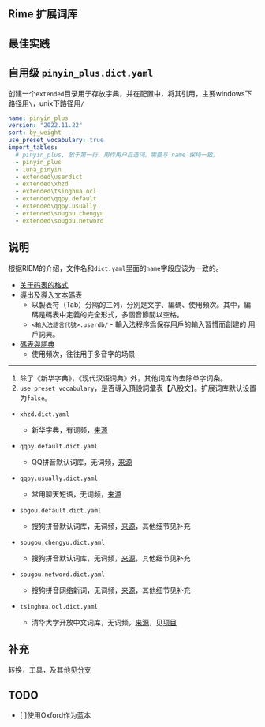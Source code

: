 ## Rime 扩展词库


## 最佳实践

## 自用级 `pinyin_plus.dict.yaml`

创建一个`extended`目录用于存放字典，并在配置中，将其引用，主要windows下路径用`\`，unix下路径用`/`

```yaml
name: pinyin_plus
version: "2022.11.22"
sort: by_weight
use_preset_vocabulary: true
import_tables:
  # pinyin_plus, 放于第一行，用作用户自造词。需要与`name`保持一致。
  - pinyin_plus
  - luna_pinyin
  - extended\userdict
  - extended\xhzd
  - extended\tsinghua.ocl
  - extended\qqpy.default
  - extended\qqpy.usually
  - extended\sougou.chengyu
  - extended\sougou.netword
```

## 说明

根据RIEM的介绍，文件名和`dict.yaml`里面的`name`字段应该为一致的。

- [关于码表的格式](https://github.com/rime/home/wiki/DictionaryPack#%E7%A4%BA%E4%BE%8B)
- [導出及導入文本碼表](https://github.com/rime/home/wiki/UserGuide#%E5%B0%8E%E5%87%BA%E5%8F%8A%E5%B0%8E%E5%85%A5%E6%96%87%E6%9C%AC%E7%A2%BC%E8%A1%A8)
  - 以製表符（Tab）分隔的三列，分別是文字、編碼、使用頻次。其中，編碼是碼表中定義的完全形式，多個音節間以空格。
  - `<輸入法語言代號>.userdb/` - 輸入法程序爲保存用戶的輸入習慣而創建的 用戶詞典。
- [碼表與詞典](https://github.com/rime/home/wiki/RimeWithSchemata#%E7%A2%BC%E8%A1%A8%E8%88%87%E8%A9%9E%E5%85%B8)
  - 使用頻次，往往用于多音字的场景

---

1. 除了《新华字典》，《现代汉语词典》外，其他词库均去除单字词条。
2. `use_preset_vocabulary`，是否導入預設詞彙表【八股文】。扩展词库默认设置为`false`。

+ `xhzd.dict.yaml`
  - 新华字典，有词频，[来源](https://github.com/swoiow/rime-dictionary/tree/main)

+ `qqpy.default.dict.yaml`
  - QQ拼音默认词库，无词频，[来源](http://cdict.qq.pinyin.cn/v1/)

+ `qqpy.usually.dict.yaml`
  - 常用聊天短语，无词频，[来源](http://cdict.qq.pinyin.cn/v1/)

+ `sogou.default.dict.yaml`
  - 搜狗拼音默认词库，无词频，[来源](https://pinyin.sogou.com/dict/)，其他细节见补充

+ `sougou.chengyu.dict.yaml`
  - 搜狗拼音默认词库，无词频，[来源](https://pinyin.sogou.com/dict/)，其他细节见补充

+ `sougou.netword.dict.yaml`
  - 搜狗拼音网络新词，无词频，[来源](https://pinyin.sogou.com/dict/detail/index/4)，其他细节见补充

+ `tsinghua.ocl.dict.yaml`
  - 清华大学开放中文词库，无词频，[来源](https://github.com/redguardtoo/pyim-tsinghua-dict)，见[项目](https://github.com/thunlp/THUOCL)


## 补充

转换，工具，及其他见[分支](https://github.com/swoiow/rime-dictionary/tree/main)


## TODO
- [ ]使用Oxford作为蓝本
